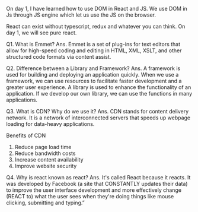 On day 1, I have learned how to use DOM in React and JS. We use DOM in Js through JS engine which let us use the JS on the browser.


React can exist without typescript, redux and whatever you can think. On day 1, we will see pure react.

Q1. What is Emmet?
Ans. Emmet is a set of plug-ins for text editors that allow for high-speed coding and editing in HTML, XML, XSLT, and other structured code formats via content assist.

Q2. Difference between a Library and Framework?
Ans. A framework is used for building and deploying an application quickly. When we use a framework, we can use resources to facilitate faster development and a greater user experience.
A library is used to enhance the functionality of an application. If we develop our own library, we can use the functions in many applications.

Q3. What is CDN? Why do we use it?
Ans. CDN stands for content delivery network. It is a network of interconnected servers that speeds up webpage loading for data-heavy applications.

Benefits of CDN
1. Reduce page load time
2. Reduce bandwidth costs
3. Increase content availability
4. Improve website security

Q4. Why is react known as react?
Ans. It's called React because it reacts. It was developed by Facebook (a site that CONSTANTLY updates their data) to improve the user interface development and more effectively change (REACT to) what the user sees when they're doing things like mouse clicking, submitting and typing.”
